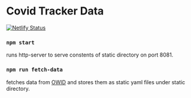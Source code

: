 # Covid Tracker Data
[![Netlify Status](https://api.netlify.com/api/v1/badges/0ba13e10-198d-4104-b8ba-dd2502eb1365/deploy-status)](https://app.netlify.com/sites/the-covid-api/deploys)
### `npm start`
runs http-server to serve constents of static directory on port 8081.

### `npm run fetch-data`
fetches data from [OWID](https://github.com/owid/covid-19-data/tree/master/public/data#license)
and stores them as static yaml files under static directory.
